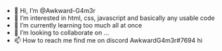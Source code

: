 - 👋 Hi, I’m @Awkward-G4m3r
- 👀 I’m interested in html, css, javascript and basically any usable code
- 🌱 I’m currently learning too much all at once
- 💞️ I’m looking to collaborate on ...
- 📫 How to reach me find me on discord AwkwardG4m3r#7694
 hi
<!---
Awkward-G4m3r/Awkward-G4m3r is a ✨ special ✨ repository because its `README.md` (this file) appears on your GitHub profile.
You can click the Preview link to take a look at your changes.
--->
